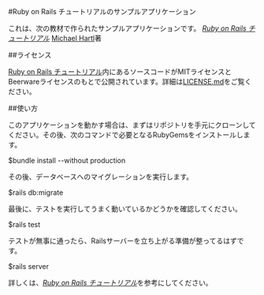 #Ruby on Rails チュートリアルのサンプルアプリケーション

これは、次の教材で作られたサンプルアプリケーションです。
[*Ruby on Rails チュートリアル*](https://raisltutorial.jp/)
[Michael Hartl](http://michaelhartl.com/)著

##ライセンス

[Ruby on Rails チュートリアル](https://railstutorial.jp/)内にあるソースコードがMITライセンスとBeerwareライセンスのもとで公開されています。詳細は[LICENSE.md](LICENSE.md)をご覧ください。

##使い方

このアプリケーションを動かす場合は、まずはリポジトリを手元にクローンしてください。その後、次のコマンドで必要となるRubyGemsをインストールします。

$bundle install --without production

その後、データベースへのマイグレーションを実行します。

$rails db:migrate

最後に、テストを実行してうまく動いているかどうかを確認してください。

$rails test

テストが無事に通ったら、Railsサーバーを立ち上がる準備が整ってるはずです。

$rails server

詳しくは、[*Ruby on Rails チュートリアル*](https://railstutorial.jp/)を参考にしてください。
